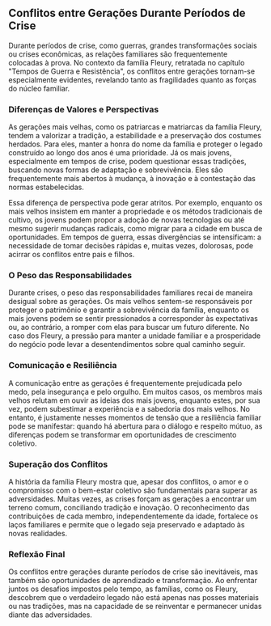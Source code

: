 ## Conflitos entre Gerações Durante Períodos de Crise

Durante períodos de crise, como guerras, grandes transformações sociais ou crises econômicas, as relações familiares são frequentemente colocadas à prova. No contexto da família Fleury, retratada no capítulo "Tempos de Guerra e Resistência", os conflitos entre gerações tornam-se especialmente evidentes, revelando tanto as fragilidades quanto as forças do núcleo familiar.

### Diferenças de Valores e Perspectivas

As gerações mais velhas, como os patriarcas e matriarcas da família Fleury, tendem a valorizar a tradição, a estabilidade e a preservação dos costumes herdados. Para eles, manter a honra do nome da família e proteger o legado construído ao longo dos anos é uma prioridade. Já os mais jovens, especialmente em tempos de crise, podem questionar essas tradições, buscando novas formas de adaptação e sobrevivência. Eles são frequentemente mais abertos à mudança, à inovação e à contestação das normas estabelecidas.

Essa diferença de perspectiva pode gerar atritos. Por exemplo, enquanto os mais velhos insistem em manter a propriedade e os métodos tradicionais de cultivo, os jovens podem propor a adoção de novas tecnologias ou até mesmo sugerir mudanças radicais, como migrar para a cidade em busca de oportunidades. Em tempos de guerra, essas divergências se intensificam: a necessidade de tomar decisões rápidas e, muitas vezes, dolorosas, pode acirrar os conflitos entre pais e filhos.

### O Peso das Responsabilidades

Durante crises, o peso das responsabilidades familiares recai de maneira desigual sobre as gerações. Os mais velhos sentem-se responsáveis por proteger o patrimônio e garantir a sobrevivência da família, enquanto os mais jovens podem se sentir pressionados a corresponder às expectativas ou, ao contrário, a romper com elas para buscar um futuro diferente. No caso dos Fleury, a pressão para manter a unidade familiar e a prosperidade do negócio pode levar a desentendimentos sobre qual caminho seguir.

### Comunicação e Resiliência

A comunicação entre as gerações é frequentemente prejudicada pelo medo, pela insegurança e pelo orgulho. Em muitos casos, os membros mais velhos relutam em ouvir as ideias dos mais jovens, enquanto estes, por sua vez, podem subestimar a experiência e a sabedoria dos mais velhos. No entanto, é justamente nesses momentos de tensão que a resiliência familiar pode se manifestar: quando há abertura para o diálogo e respeito mútuo, as diferenças podem se transformar em oportunidades de crescimento coletivo.

### Superação dos Conflitos

A história da família Fleury mostra que, apesar dos conflitos, o amor e o compromisso com o bem-estar coletivo são fundamentais para superar as adversidades. Muitas vezes, as crises forçam as gerações a encontrar um terreno comum, conciliando tradição e inovação. O reconhecimento das contribuições de cada membro, independentemente da idade, fortalece os laços familiares e permite que o legado seja preservado e adaptado às novas realidades.

### Reflexão Final

Os conflitos entre gerações durante períodos de crise são inevitáveis, mas também são oportunidades de aprendizado e transformação. Ao enfrentar juntos os desafios impostos pelo tempo, as famílias, como os Fleury, descobrem que o verdadeiro legado não está apenas nas posses materiais ou nas tradições, mas na capacidade de se reinventar e permanecer unidas diante das adversidades.